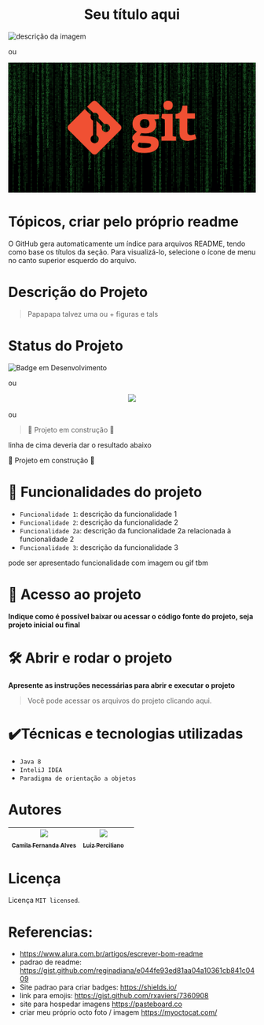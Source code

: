 <h1 align="center"> Seu título aqui </h1>

![descrição da imagem](https://pasteboard.co/uAbP0VZVU3Wf.jpg)

ou

![descrição da imagem](img/logo-git.jpg)

# Tópicos, criar pelo próprio readme
O GitHub gera automaticamente um índice para arquivos README, tendo como base os títulos da seção. Para visualizá-lo, selecione o ícone de menu no canto superior esquerdo do arquivo.

# Descrição do Projeto
> Papapapa
talvez uma ou + figuras e tals

# Status do Projeto

![Badge em Desenvolvimento](https://img.shields.io/badge/em%20desenvolvimento-status-green/)

ou

<p align="center">
<img src="https://img.shields.io/badge/status-em%20desenvolvimento-green">
</p>

ou

> :construction: Projeto em construção :construction:

linha de cima deveria dar o resultado abaixo

🚧 Projeto em construção 🚧



# 🔨 Funcionalidades do projeto

- `Funcionalidade 1`: descrição da funcionalidade 1
- `Funcionalidade 2`: descrição da funcionalidade 2
- `Funcionalidade 2a`: descrição da funcionalidade 2a relacionada à funcionalidade 2
- `Funcionalidade 3`: descrição da funcionalidade 3

pode ser apresentado funcionalidade com imagem ou gif tbm

# 📁 Acesso ao projeto

**Indique como é possível baixar ou acessar o código fonte do projeto, seja projeto inicial ou final**

# 🛠️ Abrir e rodar o projeto

**Apresente as instruções necessárias para abrir e executar o projeto**

> Você pode acessar os arquivos do projeto clicando aqui.


# ✔️Técnicas e tecnologias utilizadas
- `Java 8`
- `InteliJ IDEA`
- `Paradigma de orientação a objetos`

# Autores

| [<img src="https://avatars.githubusercontent.com/u/37356058?v=4" width=115><br><sub>Camila Fernanda Alves</sub>](https://github.com/camilafernanda) |  [<img src="https://avatars.githubusercontent.com/u/30351153?v=4" width=115><br><sub>Luiz Perciliano</sub>](https://github.com/LuizPerciliano) | |
| :---: | :---: | :---: |


# Licença
Licença `MIT licensed`.

# Referencias:
- https://www.alura.com.br/artigos/escrever-bom-readme
- padrao de readme: https://gist.github.com/reginadiana/e044fe93ed81aa04a10361cb841c0409 
- Site padrao para criar badges: https://shields.io/
- link para emojis: https://gist.github.com/rxaviers/7360908
- site para hospedar imagens https://pasteboard.co
- criar meu próprio octo foto / imagem https://myoctocat.com/